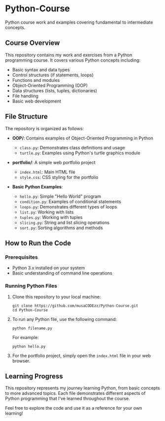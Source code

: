 # Python-Course

Python course work and examples covering fundamental to intermediate concepts.

## Course Overview

This repository contains my work and exercises from a Python programming course. It covers various Python concepts including:

- Basic syntax and data types
- Control structures (if statements, loops)
- Functions and modules
- Object-Oriented Programming (OOP)
- Data structures (lists, tuples, dictionaries)
- File handling
- Basic web development

## File Structure

The repository is organized as follows:

- **OOP/**: Contains examples of Object-Oriented Programming in Python
  - `class.py`: Demonstrates class definitions and usage
  - `turtle.py`: Examples using Python's turtle graphics module

- **portfolio/**: A simple web portfolio project
  - `index.html`: Main HTML file
  - `style.css`: CSS styling for the portfolio

- **Basic Python Examples**:
  - `hello.py`: Simple "Hello World" program
  - `condition.py`: Examples of conditional statements
  - `loops.py`: Demonstrates different types of loops
  - `list.py`: Working with lists
  - `tuples.py`: Working with tuples
  - `slicing.py`: String and list slicing operations
  - `sort.py`: Sorting algorithms and methods

## How to Run the Code

### Prerequisites
- Python 3.x installed on your system
- Basic understanding of command line operations

### Running Python Files
1. Clone this repository to your local machine:
   ```
   git clone https://github.com/musaCODEzz/Python-Course.git
   cd Python-Course
   ```

2. To run any Python file, use the following command:
   ```
   python filename.py
   ```
   
   For example:
   ```
   python hello.py
   ```

3. For the portfolio project, simply open the `index.html` file in your web browser.

## Learning Progress

This repository represents my journey learning Python, from basic concepts to more advanced topics. Each file demonstrates different aspects of Python programming that I've learned throughout the course.

Feel free to explore the code and use it as a reference for your own learning!
